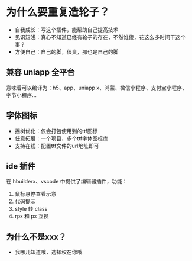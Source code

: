 # 为什么要重复造轮子？
- 自我成长：写这个插件，能帮助自己提高技术
- 见识短浅：真心不知道已经有轮子的存在，不然谁傻，花这么多时间干这个事？
- 方便自己：自己的脚，很臭，那也是自己的脚

## 兼容 uniapp 全平台
意味着可以编译为：h5、app、uniapp x、鸿蒙、微信小程序、支付宝小程序、字节小程序... 

## 字体图标
- 摇树优化：仅会打包使用到的ttf图标
- 任意拓展：一个项目，多个ttf字体图标库
- 支持在线：配置ttf文件的url地址即可

## ide 插件

在 hbuilderx、vscode 中提供了编辑器插件，功能：

1. 鼠标悬停查看示意
2. 代码提示
3. style 转 class
4. rpx 和 px 互换

## 为什么不是xxx？
- 我哪儿知道哦，选择权在你哦

